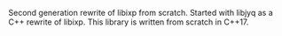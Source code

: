 Second generation rewrite of libixp from scratch. Started with libjyq as a C++
rewrite of libixp. This library is written from scratch in C++17.
